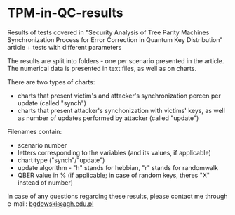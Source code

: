 # TPM-in-QC-results
Results of tests covered in "Security Analysis of Tree Parity Machines Synchronization Process for Error Correction in Quantum Key Distribution" article + tests with different parameters

The results are split into folders - one per scenario presented in the article. The numerical data is presented in text files, as well as on charts.

There are two types of charts:
- charts that present victim's and attacker's synchronization percen per update (called "synch")
- charts that present attacker's synchonization with victims' keys, as well as number of updates performed by attacker (called "update")

Filenames contain:
* scenario number
* letters corresponding to the variables (and its values, if applicable)
* chart type ("synch"/"update")
* update algorithm  - "h" stands for hebbian, "r" stands for randomwalk
* QBER value in % (if applicable; in case of random keys, theres "X" instead of number)

In case of any questions regarding these results, please contact me through e-mail: bgdowski@agh.edu.pl
